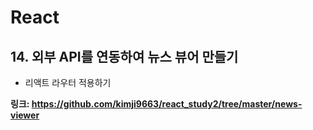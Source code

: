 # React
## 14. 외부 API를 연동하여 뉴스 뷰어 만들기
- 리액트 라우터 적용하기

**링크: https://github.com/kimji9663/react_study2/tree/master/news-viewer**